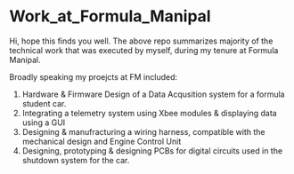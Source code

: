 # Work_at_Formula_Manipal
Hi, hope this finds you well.
The above repo summarizes majority of the technical work that was executed by myself, during my tenure at Formula Manipal.

Broadly speaking my proejcts at FM included:
1) Hardware & Firmware Design of a Data Acqusition system for a formula student car.
2) Integrating a telemetry system using Xbee modules & displaying data using a GUI
3) Designing & manufracturing a wiring harness, compatible with the mechanical design and Engine Control Unit
4) Designing, prototyping & designing PCBs for digital circuits used in the shutdown system for the car.
